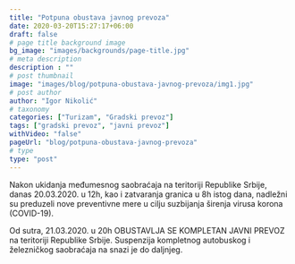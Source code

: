 ```yaml
---
title: "Potpuna obustava javnog prevoza"
date: 2020-03-20T15:27:17+06:00
draft: false
# page title background image
bg_image: "images/backgrounds/page-title.jpg"
# meta description
description : ""
# post thumbnail
image: "images/blog/potpuna-obustava-javnog-prevoza/img1.jpg"
# post author
author: "Igor Nikolić"
# taxonomy
categories: ["Turizam", "Gradski prevoz"]
tags: ["gradski prevoz", "javni prevoz"]
withVideo: "false"
pageUrl: "blog/potpuna-obustava-javnog-prevoza"
# type
type: "post"
---
```


Nakon ukidanja međumesnog saobraćaja na teritoriji Republike Srbije, danas 20.03.2020. u 12h, kao i zatvaranja granica u 8h istog dana, nadležni su preduzeli nove preventivne mere u cilju suzbijanja širenja virusa korona (COVID-19).

Od sutra, 21.03.2020. u 20h OBUSTAVLJA SE KOMPLETAN JAVNI PREVOZ na teritoriji Republike Srbije. Suspenzija kompletnog autobuskog i železničkog saobraćaja na snazi je do daljnjeg.